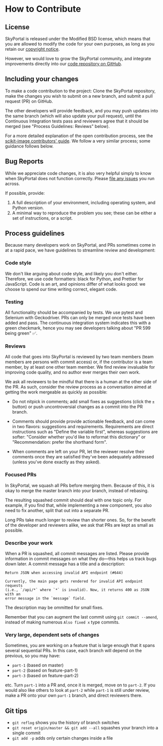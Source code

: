 # How to Contribute

## License

SkyPortal is released under the Modified BSD license, which means that you are allowed to modify the code for your own purposes, as long as you retain our [copyright notice](https://github.com/skyportal/skyportal/blob/master/LICENSE.txt).

However, we would love to grow the SkyPortal community, and integrate improvements directly into our [code repository on GitHub](https://github.com/skyportal/skyportal).

## Including your changes

To make a code contribution to the project: Clone the SkyPortal
repository, make the changes you wish to submit on a new branch,
and submit a pull request (PR) on GitHub.

The other developers will provide feedback, and you may push updates
into the same branch (which will also update your pull request), until
the Continuous Integration tests pass and reviewers agree that it
should be merged (see "Process Guidelines: Reviews" below).

For a more detailed explanation of the open contribution process, see
the [scikit-image contributors' guide](http://scikit-image.org/docs/stable/contribute.html).
We follow a very similar process; some guidance follows below.

## Bug Reports

While we appreciate code changes, it is also very helpful simply to
know when SkyPortal does not function correctly.  Please [file any
issues](https://github.com/skyportal/skyportal/issues) you run across.

If possible, provide:

1. A full description of your environment, including operating system,
   and Python version.
2. A minimal way to reproduce the problem you see; these can be either
   a set of instructions, or a script.

## Process guidelines

Because many developers work on SkyPortal, and PRs sometimes come in
at a rapid pace, we have guidelines to streamline review and
development:

### Code style

We don't like arguing about code style, and likely you don't
either. Therefore, we use code formatters: black for Python, and
Prettier for JavaScript.  Code is an art, and opinions differ of what
looks good: we choose to spend our time writing correct, elegant code.

### Testing

All functionality should be accompanied by tests.  We use pytest and
Selenium with Geckodriver.  PRs can only be merged once tests have
been added and pass.  The continuous integration system indicates this
with a green checkmark, hence you may see developers talking about "PR
599 being green" ✅.

### Reviews

All code that goes into SkyPortal is reviewed by two team members
(team members are persons with commit access) or, if the contributor
is a team member, by at least one other team member.  We find review
invaluable for improving code quality, and no author ever merges their
own work.

We ask all reviewers to be mindful that there is a human at the other
side of the PR.  As such, consider the review process as a
conversation aimed at getting the work mergeable as quickly as
possible:

- Do not nitpick in comments; add small fixes as suggestions (click
  the `±` button) or push uncontroversial changes as a commit into
  the PR branch.

- Comments should provide provide actionable feedback, and can come in
  two flavors: suggestions and requirements.  Requirements are direct
  instructions such as "Define the variable first", whereas
  suggestions are softer: "Consider whether you'd like to reformat
  this dictionary" or "Recommendation: prefer the shorthand form".

- When comments are left on your PR, let the reviewer resolve their
  comments once they are satisfied they've been adequately addressed
  (unless you've done exactly as they asked).

### Focused PRs

In SkyPortal, we squash all PRs before merging them.  Because of this,
it is okay to merge the master branch into your branch, instead of
rebasing.

The resulting squashed commit should deal with one topic only.  For
example, if you find that, while implementing a new component, you
also need to fix another, split that out into a separate PR.

Long PRs take much longer to review than shorter ones.  So, for the
benefit of the developer and reviewers alike, we ask that PRs are kept
as small as possible.

### Describe your work

When a PR is squashed, all commit messages are listed.  Please provide
information in commit messages on what they do—this helps us
track bugs down later.  A commit message has a title and a
description:

```
Return JSON when accessing invalid API endpoint (#644)

Currently, the main page gets rendered for invalid API endpoint requests
(i.e., `/api/*` where `*` is invalid). Now, it returns 400 as JSON with an
error message in the `message` field.
```

The description may be ommitted for small fixes.

Remember that you can augment the last commit using `git commit
--amend`, instead of making numerous `Also fixed x` type commits.

### Very large, dependent sets of changes

Sometimes, you are working on a feature that is large enough that it
spans several sequential PRs.  In this case, each branch will depend
on the previous, so you may have:

- `part-1` (based on master)
- `part-2` (based on feature-part-1)
- `part-3` (based on feature-part-2)

etc.  Turn `part-1` into a PR and, once it is merged, move on to
`part-2`.  If you would also like others to look at `part-2` while
`part-1` is still under review, make a PR onto your own `part-1`
branch, and direct reviewers there.

## Git tips

- `git reflog` shows you the history of branch switches
- `git reset origin/master && git add --all` squashes your branch into a single commit
- `git add -p` adds only certain changes inside a file
